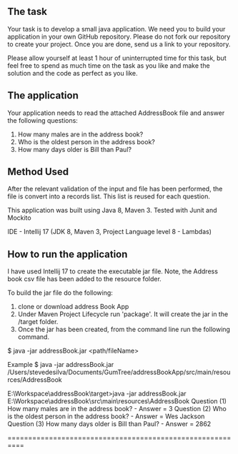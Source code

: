 ## The task

Your task is to develop a small java application. We need you to build your application in
your own GitHub repository.  Please do not fork our repository to create your project.
Once you are done, send us a link to your repository.

Please allow yourself at least 1 hour of uninterrupted time for this task, but feel free
to spend as much time on the task as you like and make the solution and the code as perfect
as you like.

## The application

Your application needs to read the attached AddressBook file and answer the following questions:

1. How many males are in the address book?
2. Who is the oldest person in the address book?
3. How many days older is Bill than Paul?

## Method Used

After the relevant validation of the input and file has been performed, the file is convert into a records list.
This list is reused for each question. 

This application was built using Java 8, Maven 3. Tested with Junit and Mockito

IDE -  Intellij 17 (JDK 8, Maven 3, Project Language level 8 - Lambdas) 


## How to run the application

I have used Intellij 17 to create the executable jar file. 
Note, the Address book csv file has been added to the resource folder.

To build the jar file do the following:
1) clone or download address Book App
2) Under Maven Project Lifecycle run 'package'. It will create the jar in the /target folder.
3) Once the jar has been created, from the command line run the following command.

$ java -jar addressBook.jar <path/fileName>



Example
$ java -jar addressBook.jar /Users/stevedesilva/Documents/GumTree/addressBookApp/src/main/resources/AddressBook

E:\Workspace\addressBook\target>java -jar addressBook.jar E:\Workspace\addressBook\src\main\resources\AddressBook
Question (1) How many males are in the address book? - Answer = 3
Question (2) Who is the oldest person in the address book? - Answer = Wes Jackson
Question (3) How many days older is Bill than Paul? - Answer = 2862



==========================================================

